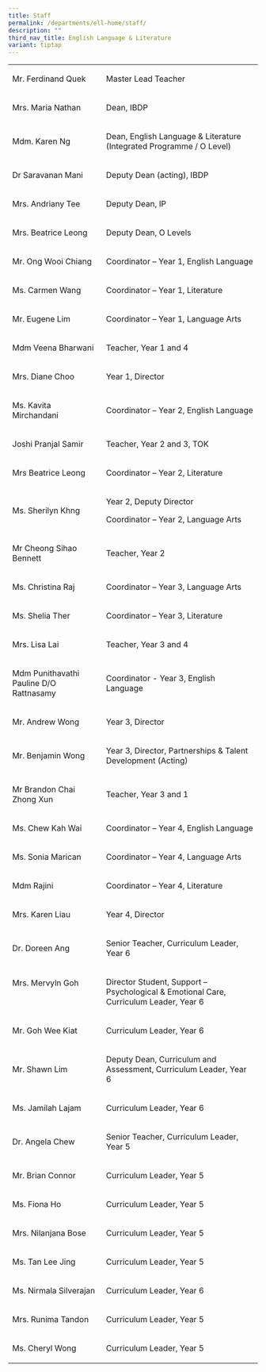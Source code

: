```yaml
---
title: Staff
permalink: /departments/ell-home/staff/
description: ""
third_nav_title: English Language & Literature
variant: tiptap
---
```

<table style="minWidth: 50px">
<colgroup>
<col>
<col>
</colgroup>
<tbody>
<tr>
<td rowspan="1" colspan="1">
<p>Mr. Ferdinand Quek</p>
</td>
<td rowspan="1" colspan="1">
<p>Master Lead Teacher</p>
</td>
</tr>
<tr>
<td rowspan="1" colspan="1">
<p>Mrs. Maria Nathan</p>
</td>
<td rowspan="1" colspan="1">
<p>Dean, IBDP</p>
</td>
</tr>
<tr>
<td rowspan="1" colspan="1">
<p>Mdm. Karen Ng</p>
</td>
<td rowspan="1" colspan="1">
<p>Dean, English Language &amp; Literature (Integrated Programme / O Level)</p>
</td>
</tr>
<tr>
<td rowspan="1" colspan="1">
<p>Dr Saravanan Mani</p>
</td>
<td rowspan="1" colspan="1">
<p>Deputy Dean (acting), IBDP</p>
</td>
</tr>
<tr>
<td rowspan="1" colspan="1">
<p>Mrs. Andriany Tee</p>
</td>
<td rowspan="1" colspan="1">
<p>Deputy Dean, IP</p>
</td>
</tr>
<tr>
<td rowspan="1" colspan="1">
<p>Mrs. Beatrice Leong</p>
</td>
<td rowspan="1" colspan="1">
<p>Deputy Dean, O Levels</p>
</td>
</tr>
<tr>
<td rowspan="1" colspan="1">
<p>Mr. Ong Wooi Chiang</p>
</td>
<td rowspan="1" colspan="1">
<p>Coordinator – Year 1, English Language</p>
</td>
</tr>
<tr>
<td rowspan="1" colspan="1">
<p>Ms. Carmen Wang</p>
</td>
<td rowspan="1" colspan="1">
<p>Coordinator – Year 1, Literature</p>
</td>
</tr>
<tr>
<td rowspan="1" colspan="1">
<p>Mr. Eugene Lim</p>
</td>
<td rowspan="1" colspan="1">
<p>Coordinator – Year 1, Language Arts</p>
</td>
</tr>
<tr>
<td rowspan="1" colspan="1">
<p>Mdm Veena Bharwani</p>
</td>
<td rowspan="1" colspan="1">
<p>Teacher, Year 1 and 4</p>
</td>
</tr>
<tr>
<td rowspan="1" colspan="1">
<p>Mrs. Diane Choo</p>
</td>
<td rowspan="1" colspan="1">
<p>Year 1, Director</p>
</td>
</tr>
<tr>
<td rowspan="1" colspan="1">
<p>Ms. Kavita Mirchandani</p>
</td>
<td rowspan="1" colspan="1">
<p>Coordinator – Year 2, English Language</p>
</td>
</tr>
<tr>
<td rowspan="1" colspan="1">
<p>Joshi Pranjal Samir</p>
</td>
<td rowspan="1" colspan="1">
<p>Teacher, Year 2 and 3, TOK</p>
</td>
</tr>
<tr>
<td rowspan="1" colspan="1">
<p>Mrs Beatrice Leong</p>
</td>
<td rowspan="1" colspan="1">
<p>Coordinator – Year 2, Literature</p>
</td>
</tr>
<tr>
<td rowspan="1" colspan="1">
<p>Ms. Sherilyn Khng</p>
</td>
<td rowspan="1" colspan="1">
<p>Year 2, Deputy Director</p>
<p>Coordinator – Year 2, Language Arts</p>
</td>
</tr>
<tr>
<td rowspan="1" colspan="1">
<p>Mr Cheong Sihao Bennett</p>
</td>
<td rowspan="1" colspan="1">
<p>Teacher, Year 2</p>
</td>
</tr>
<tr>
<td rowspan="1" colspan="1">
<p>Ms. Christina Raj</p>
</td>
<td rowspan="1" colspan="1">
<p>Coordinator – Year 3, Language Arts</p>
</td>
</tr>
<tr>
<td rowspan="1" colspan="1">
<p>Ms. Shelia Ther</p>
</td>
<td rowspan="1" colspan="1">
<p>Coordinator – Year 3, Literature</p>
</td>
</tr>
<tr>
<td rowspan="1" colspan="1">
<p>Mrs. Lisa Lai</p>
</td>
<td rowspan="1" colspan="1">
<p>Teacher, Year 3 and 4</p>
</td>
</tr>
<tr>
<td rowspan="1" colspan="1">
<p>Mdm Punithavathi Pauline D/O Rattnasamy</p>
</td>
<td rowspan="1" colspan="1">
<p>Coordinator - Year 3, English Language</p>
</td>
</tr>
<tr>
<td rowspan="1" colspan="1">
<p>Mr. Andrew Wong</p>
</td>
<td rowspan="1" colspan="1">
<p>Year 3, Director</p>
</td>
</tr>
<tr>
<td rowspan="1" colspan="1">
<p>Mr. Benjamin Wong</p>
</td>
<td rowspan="1" colspan="1">
<p>Year 3, Director, Partnerships &amp; Talent Development (Acting)</p>
</td>
</tr>
<tr>
<td rowspan="1" colspan="1">
<p>Mr Brandon Chai Zhong Xun</p>
</td>
<td rowspan="1" colspan="1">
<p>Teacher, Year 3 and 1</p>
</td>
</tr>
<tr>
<td rowspan="1" colspan="1">
<p>Ms. Chew Kah Wai</p>
</td>
<td rowspan="1" colspan="1">
<p>Coordinator – Year 4, English Language</p>
</td>
</tr>
<tr>
<td rowspan="1" colspan="1">
<p>Ms. Sonia Marican</p>
</td>
<td rowspan="1" colspan="1">
<p>Coordinator – Year 4, Language Arts</p>
</td>
</tr>
<tr>
<td rowspan="1" colspan="1">
<p>Mdm Rajini</p>
</td>
<td rowspan="1" colspan="1">
<p>Coordinator – Year 4, Literature</p>
</td>
</tr>
<tr>
<td rowspan="1" colspan="1">
<p>Mrs. Karen Liau</p>
</td>
<td rowspan="1" colspan="1">
<p>Year 4, Director</p>
</td>
</tr>
<tr>
<td rowspan="1" colspan="1">
<p>Dr. Doreen Ang&nbsp;</p>
</td>
<td rowspan="1" colspan="1">
<p>Senior Teacher, Curriculum Leader, Year 6</p>
</td>
</tr>
<tr>
<td rowspan="1" colspan="1">
<p>Mrs. Mervyln Goh</p>
<p>&nbsp;</p>
</td>
<td rowspan="1" colspan="1">
<p>Director Student, Support – Psychological &amp; Emotional Care, Curriculum
Leader, Year 6</p>
</td>
</tr>
<tr>
<td rowspan="1" colspan="1">
<p>Mr. Goh Wee Kiat&nbsp;</p>
</td>
<td rowspan="1" colspan="1">
<p>Curriculum Leader, Year 6</p>
</td>
</tr>
<tr>
<td rowspan="1" colspan="1">
<p>Mr. Shawn Lim&nbsp;</p>
</td>
<td rowspan="1" colspan="1">
<p>Deputy Dean, Curriculum and Assessment, Curriculum Leader, Year 6</p>
</td>
</tr>
<tr>
<td rowspan="1" colspan="1">
<p>Ms. Jamilah Lajam&nbsp;</p>
</td>
<td rowspan="1" colspan="1">
<p>Curriculum Leader, Year 6</p>
</td>
</tr>
<tr>
<td rowspan="1" colspan="1">
<p>Dr. Angela Chew&nbsp;</p>
</td>
<td rowspan="1" colspan="1">
<p>Senior Teacher, Curriculum Leader, Year 5</p>
</td>
</tr>
<tr>
<td rowspan="1" colspan="1">
<p>Mr. Brian Connor&nbsp;</p>
</td>
<td rowspan="1" colspan="1">
<p>Curriculum Leader, Year 5</p>
</td>
</tr>
<tr>
<td rowspan="1" colspan="1">
<p>Ms. Fiona Ho&nbsp;</p>
</td>
<td rowspan="1" colspan="1">
<p>Curriculum Leader, Year 5</p>
</td>
</tr>
<tr>
<td rowspan="1" colspan="1">
<p>Mrs. Nilanjana Bose&nbsp;</p>
</td>
<td rowspan="1" colspan="1">
<p>Curriculum Leader, Year 5</p>
</td>
</tr>
<tr>
<td rowspan="1" colspan="1">
<p>Ms. Tan Lee Jing&nbsp;</p>
</td>
<td rowspan="1" colspan="1">
<p>Curriculum Leader, Year 5</p>
</td>
</tr>
<tr>
<td rowspan="1" colspan="1">
<p>Ms. Nirmala Silverajan&nbsp;</p>
</td>
<td rowspan="1" colspan="1">
<p>Curriculum Leader, Year 6</p>
</td>
</tr>
<tr>
<td rowspan="1" colspan="1">
<p>Mrs. Runima Tandon&nbsp;</p>
</td>
<td rowspan="1" colspan="1">
<p>Curriculum Leader, Year 5</p>
</td>
</tr>
<tr>
<td rowspan="1" colspan="1">
<p>Ms. Cheryl Wong&nbsp;</p>
</td>
<td rowspan="1" colspan="1">
<p>Curriculum Leader, Year 5</p>
</td>
</tr>
</tbody>
</table>
<p>&nbsp;</p>